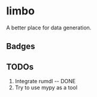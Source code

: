# limbo

A better place for data generation.

<!-- TODO: add more details -->

## Badges

<!-- These are examples of badges you might want to add to your README:
     please update the URLs accordingly -->

<!--
[![Built Status](https://api.cirrus-ci.com/github/{USER}/limbo.svg?branch=main)](https://cirrus-ci.com/github/{USER}/limbo)
[![ReadTheDocs](https://readthedocs.org/projects/limbo/badge/?version=latest)](https://limbo.readthedocs.io/en/stable/)
[![Coveralls](https://img.shields.io/coveralls/github/{USER}/limbo/main.svg)](https://coveralls.io/r/{USER}/limbo)
[![PyPI-Server](https://img.shields.io/pypi/v/limbo.svg)](https://pypi.org/project/limbo/)
[![Conda-Forge](https://img.shields.io/conda/vn/conda-forge/limbo.svg)](https://anaconda.org/conda-forge/limbo)
[![Monthly Downloads](https://pepy.tech/badge/limbo/month)](https://pepy.tech/project/limbo)
[![Twitter](https://img.shields.io/twitter/url/http/shields.io.svg?style=social&label=Twitter)](https://twitter.com/limbo)
[![Project generated with PyScaffold](https://img.shields.io/badge/-PyScaffold-005CA0?logo=pyscaffold)](https://pyscaffold.org/)
-->

## TODOs

1. Integrate rumdl -- DONE
2. Try to use mypy as a tool
